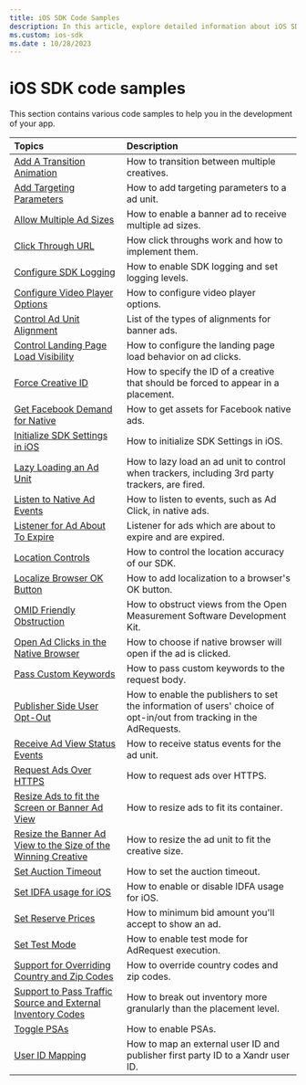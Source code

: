 ```yaml
---
title: iOS SDK Code Samples
description: In this article, explore detailed information about iOS SDK code samples.
ms.custom: ios-sdk
ms.date : 10/28/2023
---
```


# iOS SDK code samples

This section contains various code samples to help you in the development of your app.

| Topics | Description |
|:---|:---|
| [Add A Transition Animation](add-a-transition-animation-on-ios.md) | How to transition between multiple creatives. |
| [Add Targeting Parameters](add-targeting-parameters-on-ios.md) | How to add targeting parameters to a ad unit. |
| [Allow Multiple Ad Sizes](allow-multiple-ad-sizes-to-serve-into-a-banner-ad-view-on-ios.md) | How to enable a banner ad to receive multiple ad sizes. |
| [Click Through URL](click-through-url-on-ios.md) | How click throughs work and how to implement them. |
| [Configure SDK Logging](configure-sdk-logging-on-ios.md) | How to enable SDK logging and set logging levels. |
| [Configure Video Player Options](configure-video-player-options-on-ios.md) | How to configure video player options. |
| [Control Ad Unit Alignment](control-ad-unit-alignment-on-ios.md) | List of the types of alignments for banner ads. |
| [Control Landing Page Load Visibility](control-landing-page-load-visibility-on-ios.md) | How to configure the landing page load behavior on ad clicks. |
| [Force Creative ID](forcecreativeid-for-ios.md) | How to specify the ID of a creative that should be forced to appear in a placement. |
| [Get Facebook Demand for Native](get-facebook-demand-for-native-on-ios.md) | How to get assets for Facebook native ads. |
| [Initialize SDK Settings in iOS](initialize-sdk-settings-in-ios.md) | How to initialize SDK Settings in iOS. |
| [Lazy Loading an Ad Unit](lazy-load-for-ios.md) | How to lazy load an ad unit to control when trackers, including 3rd party trackers, are fired. |
| [Listen to Native Ad Events](listen-to-native-ad-events-on-ios.md) | How to listen to events, such as Ad Click, in native ads. |
| [Listener for Ad About To Expire](listener-for-adabouttoexpire-on-ios.md) | Listener for ads which are about to expire and are expired. |
| [Location Controls](location-controls-on-ios.md) | How to control the location accuracy of our SDK. |
| [Localize Browser OK Button](localize-browser-button.md) | How to add localization to a browser's OK button. |
| [OMID Friendly Obstruction](omid-friendly-obstruction-for-ios.md) | How to obstruct views from the Open Measurement Software Development Kit. |
| [Open Ad Clicks in the Native Browser](open-ad-clicks-in-the-native-browser-on-ios.md) | How to choose if native browser will open if the ad is clicked. |
| [Pass Custom Keywords](pass-custom-keywords-on-ios.md) | How to pass custom keywords to the request body. |
| [Publisher Side User Opt-Out](publisher-side-user-opt-out-for-ios.md) | How to enable the publishers to set the information of  users' choice of opt-in/out from tracking in the AdRequests. |
| [Receive Ad View Status Events](receive-ad-view-status-events-on-ios.md) | How to receive status events for the ad unit. |
| [Request Ads Over HTTPS](request-ads-over-https-on-ios.md) | How to request ads over HTTPS. |
| [Resize Ads to fit the Screen or Banner Ad View](resize-ads-to-fit-the-screen-or-banner-ad-view-on-ios.md) | How to resize ads to fit its container. |
| [Resize the Banner Ad View to the Size of the Winning Creative](resize-the-banner-ad-view-to-the-size-of-the-winning-creative-on-ios.md) | How to resize the ad unit to fit the creative size. |
| [Set Auction Timeout](set-the-auction-timeout-for-ios.md) | How to set the auction timeout. |
| [Set IDFA usage for iOS](set-idfa-usage-for-ios.md)  | How to enable or disable IDFA usage for iOS. |
| [Set Reserve Prices](set-reserve-prices-on-ios.md) | How to minimum bid amount you'll accept to show an ad. |
| [Set Test Mode](set-test-mode-for-ios.md) | How to enable test mode for AdRequest execution. |
| [Support for Overriding Country and Zip Codes](support-for-overriding-country-and-zip-codes-for-ios.md) | How to override country codes and zip codes. |
| [Support to Pass Traffic Source and External Inventory Codes](support-to-pass-traffic-source-and-external-inventory-codes-in-ad-request-for-ios.md) | How to break out inventory more granularly than the placement level. |
| [Toggle PSAs](toggle-psas-on-ios.md) | How to enable PSAs. |
| [User ID Mapping](user-id-s-mapping-on-ios.md) | How to map an external user ID and publisher first party ID to a Xandr user ID. |
